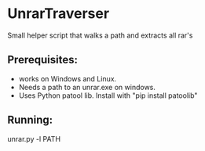 # UnrarTraverser
Small helper script that walks a path and extracts all rar's

## Prerequisites:
* works on Windows and Linux. 
* Needs a path to an unrar.exe on windows. 
* Uses Python patool lib. Install with "pip install patoolib"

## Running:
unrar.py -l PATH

